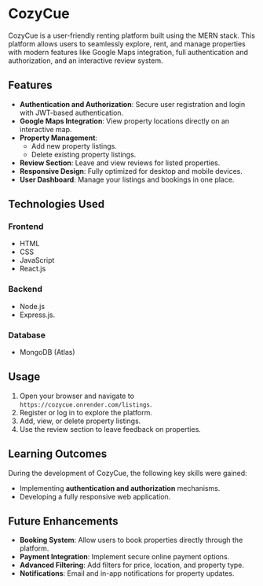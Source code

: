 # CozyCue

CozyCue is a user-friendly renting platform built using the MERN stack. This platform allows users to seamlessly explore, rent, and manage properties with modern features like Google Maps integration, full authentication and authorization, and an interactive review system.

## Features

- **Authentication and Authorization**: Secure user registration and login with JWT-based authentication.
- **Google Maps Integration**: View property locations directly on an interactive map.
- **Property Management**:
  - Add new property listings.
  - Delete existing property listings.
- **Review Section**: Leave and view reviews for listed properties.
- **Responsive Design**: Fully optimized for desktop and mobile devices.
- **User Dashboard**: Manage your listings and bookings in one place.

## Technologies Used

### Frontend
- HTML
- CSS
- JavaScript
- React.js

### Backend
- Node.js
- Express.js.

### Database
- MongoDB (Atlas)
  
## Usage

1. Open your browser and navigate to `https://cozycue.onrender.com/listings`.
2. Register or log in to explore the platform.
3. Add, view, or delete property listings.
4. Use the review section to leave feedback on properties.

## Learning Outcomes

During the development of CozyCue, the following key skills were gained:
- Implementing **authentication and authorization** mechanisms.
- Developing a fully responsive web application.

## Future Enhancements

- **Booking System**: Allow users to book properties directly through the platform.
- **Payment Integration**: Implement secure online payment options.
- **Advanced Filtering**: Add filters for price, location, and property type.
- **Notifications**: Email and in-app notifications for property updates.

